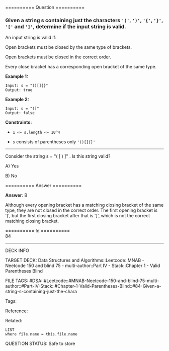 ========== Question ==========  

### Given a string s containing just the characters `'('`, `')'`, `'{'`, `'}'`, `'['` and `']'`, determine if the input string is valid.

An input string is valid if:

Open brackets must be closed by the same type of brackets.

Open brackets must be closed in the correct order.

Every close bracket has a corresponding open bracket of the same type.

**Example 1:**

```
Input: s = "()[]{}"
Output: true
```

**Example 2:**

```
Input: s = "(]"
Output: false
```

**Constraints:**

- `1 <= s.length <= 10^4`

- `s` consists of parentheses only `'()[]{}'`

---

Consider the string s = "( \[ ) \]" . Is this string valid?

A) Yes

B) No  

========== Answer ==========  

**Answer**: B

Although every opening bracket has a matching closing bracket of the same type,
they are not closed in the correct order. The first opening bracket is '(', but
the first closing bracket after that is '\]', which is not the correct matching
closing bracket.

========== Id ==========  
84

---

DECK INFO

TARGET DECK: Data Structures and Algorithms::Leetcode::MNAB - Neetcode 150 and blind 75 - multi-author::Part IV - Stack::Chapter 1 - Valid Parentheses Blind

FILE TAGS: #DSA::#Leetcode::#MNAB-Neetcode-150-and-blind-75-multi-author::#Part-IV-Stack::#Chapter-1-Valid-Parentheses-Blind::#84-Given-a-string-s-containing-just-the-chara

Tags:

Reference:

Related:

```dataview
LIST
where file.name = this.file.name
```
QUESTION STATUS: Safe to store
